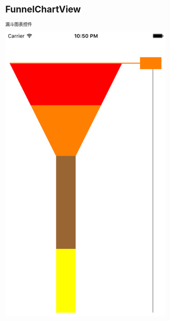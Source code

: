 # FunnelChartView
漏斗图表控件

![](https://raw.githubusercontent.com/yuxiangq/FunnelChartView/master/ScreenShots/Simulator%20Screen%20Shot%20Mar%203%2C%202016%2C%2022.50.16.png)
